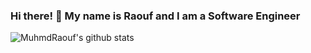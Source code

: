 ### Hi there! 👋 My name is Raouf and I am a Software Engineer

![MuhmdRaouf's github stats](https://github-readme-stats.vercel.app/api?username=MuhmdRaouf&count_private=true&include_all_commits=true&show_icons=true&theme=algolia)

<!--
**MuhmdRaouf/MuhmdRaouf** is a ✨ _special_ ✨ repository because its `README.md` (this file) appears on your GitHub profile.

Here are some ideas to get you started:

- 🔭 I’m currently working on ...
- 🌱 I’m currently learning ...
- 👯 I’m looking to collaborate on ...
- 🤔 I’m looking for help with ...
- 💬 Ask me about ...
- 📫 How to reach me: ...
- 😄 Pronouns: ...
- ⚡ Fun fact: ...
-->
